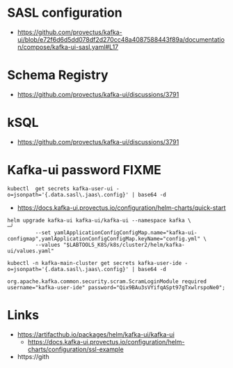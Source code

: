 
# SASL configuration 
   * https://github.com/provectus/kafka-ui/blob/e72f6d6d5dd078df2d270cc48a4087588443f89a/documentation/compose/kafka-ui-sasl.yaml#L17


# Schema Registry
   * https://github.com/provectus/kafka-ui/discussions/3791

# kSQL
   * https://github.com/provectus/kafka-ui/discussions/3791

# Kafka-ui password FIXME
```shell
kubectl  get secrets kafka-user-ui -o=jsonpath='{.data.sasl\.jaas\.config}' | base64 -d
```


* https://docs.kafka-ui.provectus.io/configuration/helm-charts/quick-start

```shell
helm upgrade kafka-ui kafka-ui/kafka-ui --namespace kafka \                                                                                                                                                                                 ─╯
         --set yamlApplicationConfigConfigMap.name="kafka-ui-configmap",yamlApplicationConfigConfigMap.keyName="config.yml" \
         --values "$LABTOOLS_K8S/k8s/cluster2/helm/kafka-ui/values.yaml"
```

```shell
kubectl -n kafka-main-cluster get secrets kafka-user-ide -o=jsonpath='{.data.sasl\.jaas\.config}' | base64 -d
```
```text
org.apache.kafka.common.security.scram.ScramLoginModule required username="kafka-user-ide" password="Qix9BAu3sVYifqASpt97gTxwlrspoNe0";
```

# Links
* https://artifacthub.io/packages/helm/kafka-ui/kafka-ui
    * https://docs.kafka-ui.provectus.io/configuration/helm-charts/configuration/ssl-example
* https://gith